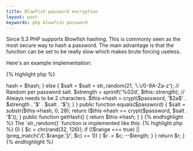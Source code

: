 ```yaml
---
title: Blowfish password encryption
layout: post
keywords: php blowfish password
---
```


Since 5.3 PHP supports Blowfish hashing. This is commonly seen as the most secure way to hash a password. The main advantage is that the function can be set to be really slow which makes brute forcing useless.

Here's an example implementation:

{% highlight php %}
<?

class BlowfishPassword {
  const strength = 13; // On our machine this makes it slow but not so slow as to annoy the user (less then 1 second).

  private $hash;

  public function __construct($password, $hash = false) {
    if ($hash !== false) {
      $this->hash = $hash;
    } else {
      $salt = $salt = str_random(21, '\.\/0-9A-Za-z'); // Random per password salt.

      $strength = sprintf('%02d', $this::strength); // Always needs to be 2 characters.

      $this->hash = crypt($password, '$2a$' . $strength . '$' . $salt . '$');
    }
  }

  public function equals($password) {
    $salt = substr($this->hash, 0, 28);

    return ($this->hash == crypt($password, $salt . '$'));
  }

  public function getHash() {
    return $this->hash;
  }
}
{% endhighlight %}

The `str_random()` function is implemented like this:

{% highlight php %}
<?
function str_random($length, $range = true) {
  $r = '';

  while ($length > 0) {
    $c = chr(rand(32, 126));

    if (($range === true) || (preg_match('/['.$range.']/', $c) == 1)) {
      $r .= $c;
      --$length;
    }
  }

  return $r;
}
{% endhighlight %}


